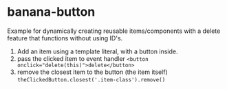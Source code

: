 # banana-button

Example for dynamically creating reusable items/components with a delete feature that functions without using ID's.

1. Add an item using a template literal, with a button inside.
2. pass the clicked item to event handler `<button onclick="delete(this)">delete</button>`
3. remove the closest item to the button (the item itself) `theClickedButton.closest('.item-class').remove()`
